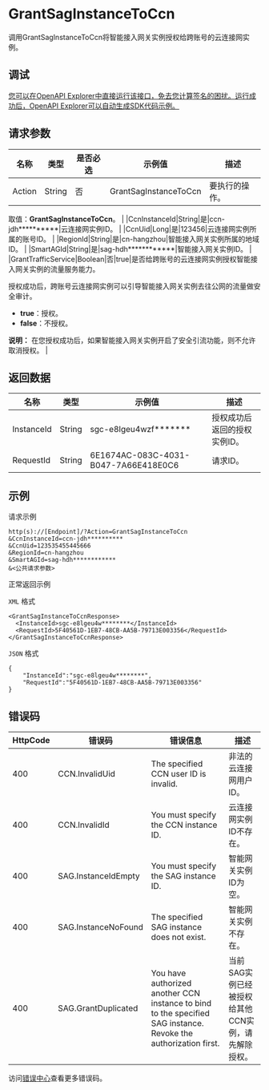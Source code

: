 # GrantSagInstanceToCcn

调用GrantSagInstanceToCcn将智能接入网关实例授权给跨账号的云连接网实例。

## 调试

[您可以在OpenAPI Explorer中直接运行该接口，免去您计算签名的困扰。运行成功后，OpenAPI Explorer可以自动生成SDK代码示例。](https://api.aliyun.com/#product=Smartag&api=GrantSagInstanceToCcn&type=RPC&version=2018-03-13)

## 请求参数

|名称|类型|是否必选|示例值|描述|
|--|--|----|---|--|
|Action|String|否|GrantSagInstanceToCcn|要执行的操作。

 取值：**GrantSagInstanceToCcn**。 |
|CcnInstanceId|String|是|ccn-jdh\*\*\*\*\*\*\*\*\*\*|云连接网实例ID。 |
|CcnUid|Long|是|123456|云连接网实例所属的账号ID。 |
|RegionId|String|是|cn-hangzhou|智能接入网关实例所属的地域ID。 |
|SmartAGId|String|是|sag-hdh\*\*\*\*\*\*\*\*\*\*\*\*|智能接入网关实例ID。 |
|GrantTrafficService|Boolean|否|true|是否给跨账号的云连接网实例授权智能接入网关实例的流量服务能力。

 授权成功后，跨账号云连接网实例可以引导智能接入网关实例去往公网的流量做安全审计。

 -   **true**：授权。
-   **false**：不授权。

 **说明：** 在您授权成功后，如果智能接入网关实例开启了安全引流功能，则不允许取消授权。 |

## 返回数据

|名称|类型|示例值|描述|
|--|--|---|--|
|InstanceId|String|sgc-e8lgeu4wzf\*\*\*\*\*\*\*|授权成功后返回的授权实例ID。 |
|RequestId|String|6E1674AC-083C-4031-B047-7A66E418E0C6|请求ID。 |

## 示例

请求示例

```
http(s)://[Endpoint]/?Action=GrantSagInstanceToCcn
&CcnInstanceId=ccn-jdh**********
&CcnUid=123535455445666
&RegionId=cn-hangzhou
&SmartAGId=sag-hdh************
&<公共请求参数>
```

正常返回示例

`XML` 格式

```
<GrantSagInstanceToCcnResponse>
  <InstanceId>sgc-e8lgeu4w********</InstanceId>
  <RequestId>5F40561D-1EB7-48CB-AA5B-79713E003356</RequestId>
</GrantSagInstanceToCcnResponse>
```

`JSON` 格式

```
{
    "InstanceId":"sgc-e8lgeu4w********",
    "RequestId":"5F40561D-1EB7-48CB-AA5B-79713E003356"
}
```

## 错误码

|HttpCode|错误码|错误信息|描述|
|--------|---|----|--|
|400|CCN.InvalidUid|The specified CCN user ID is invalid.|非法的云连接网用户ID。|
|400|CCN.InvalidId|You must specify the CCN instance ID.|云连接网实例ID不存在。|
|400|SAG.InstanceIdEmpty|You must specify the SAG instance ID.|智能网关实例ID为空。|
|400|SAG.InstanceNoFound|The specified SAG instance does not exist.|智能网关实例不存在。|
|400|SAG.GrantDuplicated|You have authorized another CCN instance to bind to the specified SAG instance. Revoke the authorization first.|当前SAG实例已经被授权给其他CCN实例，请先解除授权。|

访问[错误中心](https://error-center.aliyun.com/status/product/Smartag)查看更多错误码。


